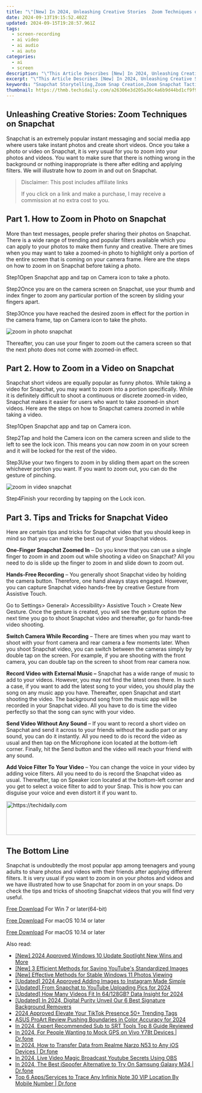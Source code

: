 ```yaml
---
title: "\"[New] In 2024, Unleashing Creative Stories  Zoom Techniques on Snapchat\""
date: 2024-09-13T19:15:52.402Z
updated: 2024-09-15T19:28:57.961Z
tags: 
  - screen-recording
  - ai video
  - ai audio
  - ai auto
categories: 
  - ai
  - screen
description: "\"This Article Describes [New] In 2024, Unleashing Creative Stories: Zoom Techniques on Snapchat\""
excerpt: "\"This Article Describes [New] In 2024, Unleashing Creative Stories: Zoom Techniques on Snapchat\""
keywords: "Snapchat Storytelling,Zoom Snap Creation,Zoom Snapchat Tactics,Snapzoom Creative Ideas,Stories on Snapzoom,Snapchat Techniques,Zoom Snap Engagement"
thumbnail: https://thmb.techidaily.com/a26306e3d205a36c4a6b9d44bd1cf9f948f504e389465c9417b498ad1381c72e.jpg
---
```


## Unleashing Creative Stories: Zoom Techniques on Snapchat

Snapchat is an extremely popular instant messaging and social media app where users take instant photos and create short videos. Once you take a photo or video on Snapchat, it is very usual for you to zoom into your photos and videos. You want to make sure that there is nothing wrong in the background or nothing inappropriate is there after editing and applying filters. We will illustrate how to zoom in and out on Snapchat.

>  Disclaimer: This post includes affiliate links
>
>  If you click on a link and make a purchase, I may receive a commission at no extra cost to you.
>

## Part 1\. How to Zoom in Photo on Snapchat

More than text messages, people prefer sharing their photos on Snapchat. There is a wide range of trending and popular filters available which you can apply to your photos to make them funny and creative. There are times when you may want to take a zoomed-in photo to highlight only a portion of the entire screen that is coming on your camera frame. Here are the steps on how to zoom in on Snapchat before taking a photo.

Step1Open Snapchat app and tap on Camera icon to take a photo.

Step2Once you are on the camera screen on Snapchat, use your thumb and index finger to zoom any particular portion of the screen by sliding your fingers apart.

Step3Once you have reached the desired zoom in effect for the portion in the camera frame, tap on Camera icon to take the photo.

![zoom in photo snapchat](https://images.wondershare.com/filmora/article-images/2022/07/zoom-snapchat-1.jpg)

Thereafter, you can use your finger to zoom out the camera screen so that the next photo does not come with zoomed-in effect.

## Part 2\. How to Zoom in a Video on Snapchat

Snapchat short videos are equally popular as funny photos. While taking a video for Snapchat, you may want to zoom into a portion specifically. While it is definitely difficult to shoot a continuous or discrete zoomed-in video, Snapchat makes it easier for users who want to take zoomed-in short videos. Here are the steps on how to Snapchat camera zoomed in while taking a video.

Step1Open Snapchat app and tap on Camera icon.

Step2Tap and hold the Camera icon on the camera screen and slide to the left to see the lock icon. This means you can now zoom in on your screen and it will be locked for the rest of the video.

Step3Use your two fingers to zoom in by sliding them apart on the screen whichever portion you want. If you want to zoom out, you can do the gesture of pinching.

![zoom in video snapchat](https://images.wondershare.com/filmora/article-images/2022/07/zoom-snapchat-2.jpg)

Step4Finish your recording by tapping on the Lock icon.

## Part 3\. Tips and Tricks for Snapchat Video

Here are certain tips and tricks for Snapchat video that you should keep in mind so that you can make the best out of your Snapchat videos.

**One-Finger Snapchat Zoomed In** – Do you know that you can use a single finger to zoom in and zoom out while shooting a video on Snapchat? All you need to do is slide up the finger to zoom in and slide down to zoom out.

**Hands-Free Recording** – You generally shoot Snapchat video by holding the camera button. Therefore, one hand always stays engaged. However, you can capture Snapchat video hands-free by creative Gesture from Assistive Touch.

Go to Settings> General> Accessibility> Assistive Touch > Create New Gesture. Once the gesture is created, you will see the gesture option the next time you go to shoot Snapchat video and thereafter, go for hands-free video shooting.

**Switch Camera While Recording** – There are times when you may want to shoot with your front camera and rear camera a few moments later. When you shoot Snapchat video, you can switch between the cameras simply by double tap on the screen. For example, if you are shooting with the front camera, you can double tap on the screen to shoot from rear camera now.

**Record Video with External Music –** Snapchat has a wide range of music to add to your videos. However, you may not find the latest ones there. In such a case, if you want to add the latest song to your video, you should play the song on any music app you have. Thereafter, open Snapchat and start shooting the video. The background song from the music app will be recorded in your Snapchat video. All you have to do is time the video perfectly so that the song can sync with your video.

**Send Video Without Any Sound** – If you want to record a short video on Snapchat and send it across to your friends without the audio part or any sound, you can do it instantly. All you need to do is record the video as usual and then tap on the Microphone icon located at the bottom-left corner. Finally, hit the Send button and the video will reach your friend with any sound.

**Add Voice Filter To Your Video** – You can change the voice in your video by adding voice filters. All you need to do is record the Snapchat video as usual. Thereafter, tap on Speaker icon located at the bottom-left corner and you get to select a voice filter to add to your Snap. This is how you can disguise your voice and even distort it if you want to.

<!-- affiliate ads begin -->
<a href="https://unicoeye.pxf.io/c/5597632/2134490/18498" target="_top" id="2134490">
  <img src="//a.impactradius-go.com/display-ad/18498-2134490" border="0" alt="https://techidaily.com" width="728" height="90"/>
</a>
<img height="0" width="0" src="https://unicoeye.pxf.io/i/5597632/2134490/18498" style="position:absolute;visibility:hidden;" border="0" />
<!-- affiliate ads end -->

## The Bottom Line

Snapchat is undoubtedly the most popular app among teenagers and young adults to share photos and videos with their friends after applying different filters. It is very usual if you want to zoom in on your photos and videos and we have illustrated how to use Snapchat for zoom in on your snaps. Do check the tips and tricks of shooting Snapchat videos that you will find very useful.

[Free Download](https://tools.techidaily.com/wondershare/filmora/download/) For Win 7 or later(64-bit)

[Free Download](https://tools.techidaily.com/wondershare/filmora/download/) For macOS 10.14 or later

[Free Download](https://tools.techidaily.com/wondershare/filmora/download/) For macOS 10.14 or later

<ins class="adsbygoogle"
     style="display:block"
     data-ad-format="autorelaxed"
     data-ad-client="ca-pub-7571918770474297"
     data-ad-slot="1223367746"></ins>

<ins class="adsbygoogle"
     style="display:block"
     data-ad-format="autorelaxed"
     data-ad-client="ca-pub-7571918770474297"
     data-ad-slot="1223367746"></ins>



<ins class="adsbygoogle"
     style="display:block"
     data-ad-client="ca-pub-7571918770474297"
     data-ad-slot="8358498916"
     data-ad-format="auto"
     data-full-width-responsive="true"></ins>


<span class="atpl-alsoreadstyle">Also read:</span>
<div><ul>
<li><a href="https://article-helps.techidaily.com/new-2024-approved-windows-10-update-spotlight-new-wins-and-more/"><u>[New] 2024 Approved Windows 10 Update Spotlight New Wins and More</u></a></li>
<li><a href="https://youtube-videos.techidaily.com/new-3-efficient-methods-for-saving-youtubes-standardized-images/"><u>[New] 3 Efficient Methods for Saving YouTube's Standardized Images</u></a></li>
<li><a href="https://article-helps.techidaily.com/new-effective-methods-for-stable-windows-11-photos-viewing/"><u>[New] Effective Methods for Stable Windows 11 Photos Viewing</u></a></li>
<li><a href="https://article-helps.techidaily.com/updated-2024-approved-adding-images-to-instagram-made-simple/"><u>[Updated] 2024 Approved Adding Images to Instagram Made Simple</u></a></li>
<li><a href="https://article-helps.techidaily.com/updated-from-snapchat-to-youtube-uploading-pics-for-2024/"><u>[Updated] From Snapchat to YouTube Uploading Pics for 2024</u></a></li>
<li><a href="https://article-helps.techidaily.com/updated-how-many-videos-fit-in-64128gb-data-insight-for-2024/"><u>[Updated] How Many Videos Fit In 64/128GB? Data Insight for 2024</u></a></li>
<li><a href="https://article-helps.techidaily.com/updated-in-2024-digital-purity-unveil-our-6-best-signature-background-removers/"><u>[Updated] In 2024, Digital Purity Unveil Our 6 Best Signature Background Removers</u></a></li>
<li><a href="https://tiktok-videos.techidaily.com/2024-approved-elevate-your-tiktok-presence-50plus-trending-tags/"><u>2024 Approved Elevate Your TikTok Presence 50+ Trending Tags</u></a></li>
<li><a href="https://extra-lessons.techidaily.com/asus-proart-review-pushing-boundaries-in-color-accuracy-for-2024/"><u>ASUS ProArt Review Pushing Boundaries in Color Accuracy for 2024</u></a></li>
<li><a href="https://article-helps.techidaily.com/in-2024-expert-recommended-sub-to-srt-tools-top-8-guide-reviewed/"><u>In 2024, Expert Recommended Sub to SRT Tools Top 8 Guide Reviewed</u></a></li>
<li><a href="https://android-location.techidaily.com/in-2024-for-people-wanting-to-mock-gps-on-vivo-y78t-devices-drfone-by-drfone-virtual/"><u>In 2024, For People Wanting to Mock GPS on Vivo Y78t Devices | Dr.fone</u></a></li>
<li><a href="https://android-transfer.techidaily.com/in-2024-how-to-transfer-data-from-realme-narzo-n53-to-any-ios-devices-drfone-by-drfone-transfer-from-android-transfer-from-android/"><u>In 2024, How to Transfer Data from Realme Narzo N53 to Any iOS Devices | Dr.fone</u></a></li>
<li><a href="https://youtube-data.techidaily.com/24-live-video-magic-broadcast-youtube-secrets-using-obs/"><u>In 2024, Live Video Magic Broadcast Youtube Secrets Using OBS</u></a></li>
<li><a href="https://change-location.techidaily.com/in-2024-the-best-ispoofer-alternative-to-try-on-samsung-galaxy-m34-drfone-by-drfone-virtual-android/"><u>In 2024, The Best iSpoofer Alternative to Try On Samsung Galaxy M34 | Dr.fone</u></a></li>
<li><a href="https://android-location-track.techidaily.com/top-6-appsservices-to-trace-any-infinix-note-30-vip-location-by-mobile-number-drfone-by-drfone-virtual-android/"><u>Top 6 Apps/Services to Trace Any Infinix Note 30 VIP Location By Mobile Number | Dr.fone</u></a></li>
</ul></div>

